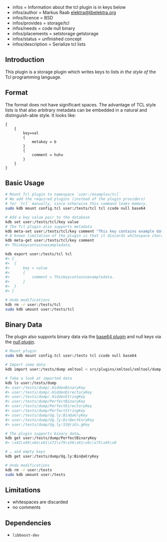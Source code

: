 - infos = Information about the tcl plugin is in keys below
- infos/author = Markus Raab <elektra@libelektra.org>
- infos/licence = BSD
- infos/provides = storage/tcl
- infos/needs = code null binary
- infos/placements = setstorage getstorage
- infos/status = unfinished concept
- infos/description = Serialize tcl lists

## Introduction

This plugin is a storage plugin which writes keys to lists _in the style of_
the Tcl programming language.

## Format

The format does not have significant spaces. The advantage of TCL style
lists is that also arbitrary metadata can be embedded in a natural and
distinguish-able style. It looks like:

```
{
    {
        key=val
        {
            metakey = b
        }
        {
            comment = huhu
        }
    }
}
```

## Basic Usage

```sh
# Mount Tcl plugin to namespace `user:/examples/tcl`
# We add the required plugins (instead of the plugin providers)
# for `tcl` manually, since otherwise this command leaks memory.
sudo kdb mount config.tcl user:/tests/tcl tcl ccode null base64

# Add a key value pair to the database
kdb set user:/tests/tcl/key value
# The Tcl plugin also supports metadata
kdb meta-set user:/tests/tcl/key comment "This key contains example data."
# A known limitation of the plugin is that it discards whitespace characters
kdb meta-get user:/tests/tcl/key comment
#> Thiskeycontainsexampledata.

kdb export user:/tests/tcl tcl
#> {
#> 	{
#> 		key = value
#> 		{
#> 			comment = Thiskeycontainsexampledata.
#> 		}
#> 	}
#> }

# Undo modifications
kdb rm -r user:/tests/tcl
sudo kdb umount user:/tests/tcl
```

## Binary Data

The plugin also supports binary data via the [base64 plugin](../base64/) and null keys via the [null plugin](../null/).

```sh
# Mount plugin
sudo kdb mount config.tcl user:/tests tcl ccode null base64

# Import some data
kdb import user:/tests/dump xmltool < src/plugins/xmltool/xmltool/dump.xml

# Take a look at imported data
kdb ls user:/tests/dump
#> user:/tests/dump/.HiddenBinaryKey
#> user:/tests/dump/.HiddenDirectoryKey
#> user:/tests/dump/.HiddenStringKey
#> user:/tests/dump/PerfectBinaryKey
#> user:/tests/dump/PerfectDirectoryKey
#> user:/tests/dump/PerfectStringKey
#> user:/tests/dump/Ug.ly:Bin@a€ryKey
#> user:/tests/dump/Ug.ly:Dir@ect€oryKey
#> user:/tests/dump/Ug.ly:St@ri€n.gKey

# The plugin supports binary data…
kdb get user:/tests/dump/PerfectBinaryKey
#> \x42\x69\x6e\x61\x72\x79\x56\x61\x6c\x75\x65\x0

# … and empty keys
kdb get user:/tests/dump/Ug.ly:Bin@a€ryKey

# Undo modifications
kdb rm -r user:/tests
sudo kdb umount user:/tests
```

## Limitations

- whitespaces are discarded
- no comments

## Dependencies

- `libboost-dev`
